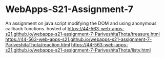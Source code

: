 # WebApps-S21-Assignment-7
An assignment on java script modifying the DOM and using anonymous callback functions.
hosted at https://44-563-web-apps-s21.github.io/webapps-s21-assignment-7-PariveshitaThota/treasure.html
https://44-563-web-apps-s21.github.io/webapps-s21-assignment-7-PariveshitaThota/reaction.html
https://44-563-web-apps-s21.github.io/webapps-s21-assignment-7-PariveshitaThota/listy.html
